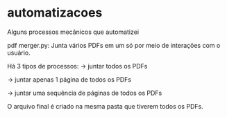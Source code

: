 # automatizacoes
Alguns processos mecânicos que automatizei

pdf merger.py:
Junta vários PDFs em um só por meio de interações com o usuário.

Há 3 tipos de processos:
-> juntar todos os PDFs

-> juntar apenas 1 página de todos os PDFs

-> juntar uma sequência de páginas de todos os PDFs

O arquivo final é criado na mesma pasta que tiverem todos os PDFs.
